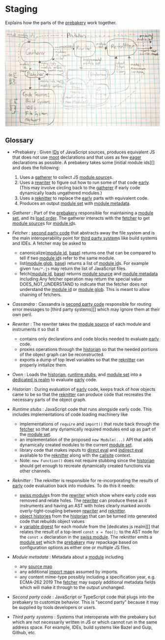 # Staging

Explains how the parts of the [prebakery](#prebakery) work together.

[![modular decomposition](draft-modular-decomposition.png)](draft-modular-decomposition.png)

## Glossary

*   <a name="prebakery"> *Prebakery </a> : Given [IDs][module id] of JavaScript sources,
    produces equivalent JS that does not use [moot][] declarations and that uses as
    few [eager][] declarations as possible.
    A prebakery takes some [initial module ids][] and does the following:
    1.  Uses a [gatherer][] to collect JS [module source][]s.
    1.  Uses a [rewriter][] to figure out how to run some of that code [early][].
        (This may involve circling back to the [gatherer][] if early code dynamically loads ungathered modules.)
    1.  Uses a [reknitter][] to replace the [early][] parts with equivalent code.
    1.  Produces an output [module set][] with [module metadata][].
*   <a name="gatherer"> *Gatherer* </a> : Part of the [prebakery][] responsible for maintaining a [module set][],
    and its [load order][].  The gatherer interacts with the [fetcher][] to get [module source][]s for [module id][]s.
*   <a name="fetcher"> *Fetcher* </a> : [second party code][] that abstracts away the file system
    and is the main interoperability point for [third party system][]s like build systems and IDEs.
    A fetcher may be asked to
    *   canonicalize([module id][], [base][]) returns one that can be compared to tell if two [module id]s refer
        to the same module.
    *   list([module glob][], [base][]) returns a list of [module id][]s.  For example given `foo/*.js` may return
        the list of JavaScript files.
    *   fetch([module id][], [base][]) returns [module source][] and [module metadata][] including
    Any fetcher operation may return the special value DOES_NOT_UNDERSTAND to indicate that the fetcher does
    not understand the [module id][] or [module glob][].  This is meant to allow chaining of fetchers.
*   <a name="cassandra"> *Cassandra* </a> : Cassandra is [second party code][] responsible for routing
    error messages to [third party systems][] which may ignore them at their own peril.
*   <a name="rewriter"> *Rewriter* </a> : The rewriter takes the [module source][] of each module
    and instruments it so that it
    *   contains only declarations and code blocks needed to evaluate [early][] code.
    *   proxies operations through the [historian][] so that the needed portions of the object graph
        can be reconstructed.
    *   exports a dump of top level variables so that the [reknitter][] can properly initialize them.
*   <a name="oven"> *Oven* </a> : Loads the [historian][], [runtime stubs][], and [module set][] into
    a [dedicated js realm][] to evaluate [early][] code.
*   <a name="historian"> *Historian* </a> : During evaluation of [early][] code, keeps track of how
    objects came to be so that the [reknitter][] can produce code that recreates the necessary parts
    of the object graph.
*   <a name="runtime-stubs"> *Runtime stubs* </a> : JavaScript code that runs alongside early code.
    This includes implementations of code loading machinery like
    *   implementations of `require` and `import()` that route back through the [fetcher][] so that any
        dynamically required modules end up as part of the [module set][].
    *   an implementation of the proposed `new Module(...)` API that adds dynamically created modules
        to the current [module set][].
    *   library code that makes inputs to [direct eval][] and [indirect eval][] available to the
        [reknitter][] along with the [callsite][] context.
    *   Note: `new Function()` does not require stubbing since the [historian][] should get enough to
        recreate dynamically created functions via other channels.
*   <a name="reknitter"> *Reknitter* </a> : The reknitter is responsible for re-incorporating the
    results of [early] code evaluation back into modules.
    To do this it needs:
    *   [swiss module][]s from the [rewriter][] which show where early code was removed and relate
        holes.  The [rewriter][] can produce these as it instruments and having an AST with holes
        clearly marked avoids overly-tight-coupling between [rewriter][] and [reknitter][].
    *   [object histories][] from the [historian][] that can be turned into generated code that
        rebuilds object values 
    *   a [variable digest][] for each module from the [dedicates js realm][] that relates
        the result of a top-level `const x = foo();` to the AST node for the `const x` declaration
        in the [swiss module][].
    The reknitter emits a [module set][] which the [prebakery][] may repackage based on configuration
    options as either one or multiple JS files.

*   <a name="module-metadata"> *Module metadata* : Metadata about a [module][] including
    *   any [source map][]
    *   any additional [import map][]s assumed by imports.
    *   any content mime-type possibly including a specification year, e.g. ECMA-262 2019
    The [fetcher][] may supply additional metadata fields which will make it through to the output unchanged.

*  <a name="second-party-code"> *Second party code* </a> : JavaScript or TypeScript code that plugs
   into the prebakery to customize behavior.  This is "second party" because it may be supplied by
   tools developers or users.
*  <a name="third-party-systems"> *Third party systems* </a> : Systems that interoperate with the prebakery
   but which are not necessarily written in JS or which cannot run in the same address space.
   For example, IDEs, build systems like Bazel and Gulp, Github, etc.

[gatherer]: #gatherer
[prebakery]: #prebakery
[fetcher]: #fetcher
[rewriter]: #rewriter
[oven]: #oven
[historian]: #historian
[runtime stubs]: #runtime-stubs
[second party code]: #second-party-code
[third party system]: #third-party-system
[module metadata]: #module-metadata
[cassandra]: #cassandra

[dedicated js realm]: #dedicated-js-realm
[reknitter]: #reknitter
[eager]: #eager
[moot]: #moot
[early]: #early
[module]: #module
[module id]: #module-id
[module glob]: #module-glob
[module set]: #module-set
[module source]: #module-source
[load order]: #load-order
[base]: #base
[source map]: #source-map
[import map]: #import-map
[direct eval]: #direct-eval
[indirect eval]: #indirect-eval
[callsite]: #callsite
[swiss module]: #swiss-module
[object histories]: #object-history
[object history]: #object-history
[variable digest]: #variable-digest
